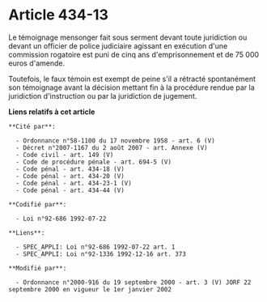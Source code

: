 # Article 434-13

Le témoignage mensonger fait sous serment devant toute juridiction ou devant un officier de police judiciaire agissant en
exécution d'une commission rogatoire est puni de cinq ans d'emprisonnement et de 75 000 euros d'amende.

Toutefois, le faux témoin est exempt de peine s'il a rétracté spontanément son témoignage avant la décision mettant fin à la
procédure rendue par la juridiction d'instruction ou par la juridiction de jugement.

**Liens relatifs à cet article**

	**Cité par**:

	  - Ordonnance n°58-1100 du 17 novembre 1958 - art. 6 (V)
	  - Décret n°2007-1167 du 2 août 2007 - art. Annexe (V)
	  - Code civil - art. 149 (V)
	  - Code de procédure pénale - art. 694-5 (V)
	  - Code pénal - art. 434-18 (V)
	  - Code pénal - art. 434-20 (V)
	  - Code pénal - art. 434-23-1 (V)
	  - Code pénal - art. 434-44 (V)

	**Codifié par**:

	  - Loi n°92-686 1992-07-22

	**Liens**:

	  - SPEC_APPLI: Loi n°92-686 1992-07-22 art. 1
	  - SPEC_APPLI: Loi n°92-1336 1992-12-16 art. 373

	**Modifié par**:

	  - Ordonnance n°2000-916 du 19 septembre 2000 - art. 3 (V) JORF 22 septembre 2000 en vigueur le 1er janvier 2002
